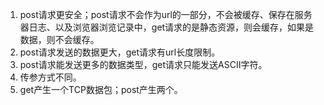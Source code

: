 1. post请求更安全；post请求不会作为url的一部分，不会被缓存、保存在服务器日志、以及浏览器浏览记录中，get请求的是静态资源，则会缓存，如果是数据，则不会缓存。
2. post请求发送的数据更大，get请求有url长度限制。
3. post请求能发送更多的数据类型，get请求只能发送ASCII字符。
4. 传参方式不同。
5. get产生一个TCP数据包；post产生两个。